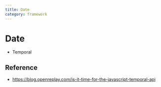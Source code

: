 ```yaml
---
title: Date
category: framework
---
```


# Date

- Temporal

## Reference

- https://blog.openreplay.com/is-it-time-for-the-javascript-temporal-api
